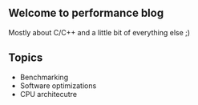 ## Welcome to performance blog

Mostly about C/C++ and a little bit of everything else ;)

## Topics

 * Benchmarking
 * Software optimizations
 * CPU architecutre
